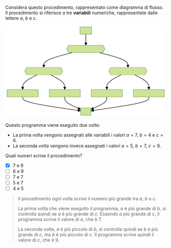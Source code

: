 Considera questo procedimento, rappresentato come diagramma di flusso. Il procedimento si riferisce a tre **variabili** numeriche, rappresentate dalle lettere $a$, $b$ e $c$.

![Diagramma di flusso](flowchart.svg)

Questo programma viene eseguito due volte:

- La prima volta vengono assegnati alle variabili i valori $a = 7$, $b = 4$ e $c = 6$.
- La seconda volta vengono invece assegnati i valori $a = 5$, $b = 7$, $c = 9$.

Quali numeri scrive il procedimento?

- [x] 7 e 9
- [ ] 6 e 9
- [ ] 7 e 7
- [ ] 5 e 7
- [ ] 4 e 5

> Il procedimento ogni volta scrive il numero più grande tra $a$, $b$ e $c$.
>
> La prima volta che viene eseguito il programma, $a$ è più grande di $b$, si controlla quindi se $a$ è più grande di $c$. Essendo $a$ più grande di $c$, il programma scrive il valore di $a$, che è $7$.
>
> La seconda volta, $a$ è più piccolo di $b$, si controlla quindi se $b$ è più grande di $c$, ma $b$ è più piccolo di $c$. Il programma scrive quindi il valore di $c$, che è $9$.
